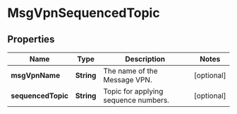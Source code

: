 
# MsgVpnSequencedTopic

## Properties
Name | Type | Description | Notes
------------ | ------------- | ------------- | -------------
**msgVpnName** | **String** | The name of the Message VPN. |  [optional]
**sequencedTopic** | **String** | Topic for applying sequence numbers. |  [optional]



